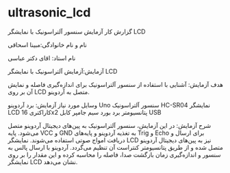 # ultrasonic_lcd
گزارش کار آزمایش سنسور آلتراسونیک با نمایشگر LCD

نام و نام خانوادگی:مبینا اسحاقی

نام استاد: اقای دکتر عباسی

آزمایش:آزمایش آلتراسونیک با نمایشگر LCD


هدف آزمایش:
آشنایی با استفاده از سنسور آلتراسونیک برای اندازه‌گیری فاصله و نمایش آن بر روی LCD متصل به آردوینو.

وسایل مورد نیاز آزمایش:
برد آردوینو Uno
سنسور آلتراسونیک HC-SR04
نمایشگر LCD کاراکتری 16x2
پتانسیومتر
برد بورد
سیم جامپر
کابل USB

شرح آزمایش:
در این آزمایش، سنسور آلتراسونیک به پین‌های دیجیتال آردوینو متصل می‌شود. پایه VCC و GND به تغذیه آردوینو و پایه‌های Trig و Echo برای ارسال و دریافت امواج صوتی استفاده می‌شوند. نمایشگر LCD نیز به پین‌های دیجیتال آردوینو متصل شده و از طریق پتانسیومتر کنتراست آن تنظیم می‌گردد. آردوینو با ارسال پالس به سنسور و اندازه‌گیری زمان بازگشت صدا، فاصله را محاسبه کرده و این مقدار را بر روی نمایشگر LCD نشان می‌دهد.
